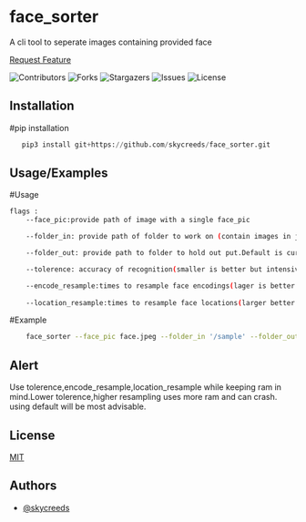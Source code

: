# face_sorter

A cli tool to seperate images containing provided face 

 <a href="https://github.com/skycreeds/face_sorter/issues">Request Feature</a>
  </p>
</p>

![Contributors](https://img.shields.io/github/contributors/skycreeds/face_sorter?color=dark-green) ![Forks](https://img.shields.io/github/forks/skycreeds/face_sorter?style=social) ![Stargazers](https://img.shields.io/github/stars/skycreeds/face_sorter?style=social) ![Issues](https://img.shields.io/github/issues/skycreeds/face_sorter) ![License](https://img.shields.io/github/license/skycreeds/face_sorter) 



## Installation

#pip installation

```python
   pip3 install git+https://github.com/skycreeds/face_sorter.git
```

## Usage/Examples

#Usage
```bash
flags :
    --face_pic:provide path of image with a single face_pic

    --folder_in: provide path of folder to work on (contain images in jpg or png) default is current directory

    --folder_out: provide path to folder to hold out put.Default is current directory

    --tolerence: accuracy of recognition(smaller is better but intensive) range(0,1) 0.5 is best 

    --encode_resample:times to resample face encodings(lager is better but intensive) integer, default 1
    
    --location_resample:times to resample face locations(larger better but intensive) integer, default 1
```

#Example
```bash
    face_sorter --face_pic face.jpeg --folder_in '/sample' --folder_out 'out/' --tolerence 0.5 --encode_resample 2 --location_resample 2

```




## Alert


Use tolerence,encode_resample,location_resample while keeping ram in mind.Lower tolerence,higher resampling uses more ram and can crash.
using default will be most advisable.
## License

[MIT](https://choosealicense.com/licenses/mit/)


## Authors

- [@skycreeds](https://www.github.com/skycreeds)

